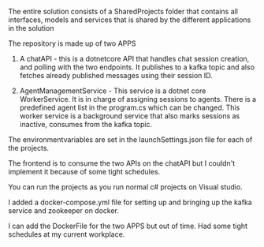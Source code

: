 ﻿
The entire solution consists of a SharedProjects folder that contains all interfaces, models and services that is shared by the different applications in the solution

The repository is made up of two APPS
1. A chatAPI - this is a dotnetcore API that handles chat session creation, and polling with the two endpoints. It publishes to a kafka topic and also fetches already
    published messages using their session ID.

2. AgentManagementService - This service is a dotnet core WorkerService. It is in charge of assigning sessions to agents. There is a predefined agent list in the program.cs
    which can be changed. This worker service is a background service that also marks sessions as inactive, consumes from the kafka topic.


 The environmentvariables are set in the launchSettings.json file for each of the projects.

 The frontend is to consume the two APIs on the chatAPI but I couldn't implement it because of some tight schedules.


 You can run the projects as you run normal c# projects on Visual studio.

 I added a docker-compose.yml file for setting up and bringing up the kafka service and zookeeper on docker.

 I can add the DockerFile for the two APPS but out of time. Had some tight schedules at my current workplace.